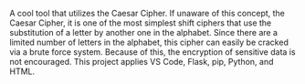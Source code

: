 A cool tool that utilizes the Caesar Cipher. If unaware of this concept, the Caesar Cipher, it is one of the most simplest shift ciphers that use the substitution of a letter by another one in the alphabet. Since there are a limited number of letters in the alphabet, this cipher can easily be cracked via a brute force system. Because of this, the encryption of sensitive data is not encouraged.
This project applies VS Code, Flask, pip, Python, and HTML.
